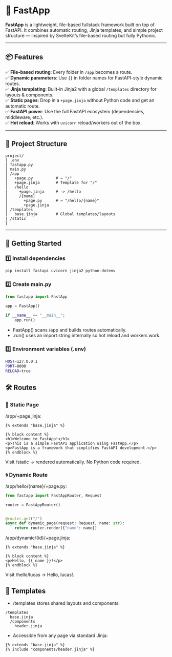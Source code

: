 # 🚀 FastApp

**FastApp** is a lightweight, file-based fullstack framework built on top of FastAPI. It combines automatic routing, Jinja templates, and simple project structure — inspired by SvelteKit’s file-based routing but fully Pythonic.

---

## 📦 Features

✅ **File-based routing**: Every folder in `/app` becomes a route.  
✅ **Dynamic parameters**: Use `{}` in folder names for FastAPI-style dynamic routes.  
✅ **Jinja templating**: Built-in Jinja2 with a global `/templates` directory for layouts & components.  
✅ **Static pages**: Drop in a `+page.jinja` without Python code and get an automatic route.  
✅ **FastAPI power**: Use the full FastAPI ecosystem (dependencies, middleware, etc.).  
✅ **Hot reload**: Works with `uvicorn` reload/workers out of the box.  

---

## 📂 Project Structure
```
project/
│ .env
| fastapp.py
│ main.py
│ /app
│   +page.py          # → "/"
│   +page.jinja       # Template for "/"
│   /hello
|     +page.jinja     # -> /hello
│     /{name}
│       +page.py      # → "/hello/{name}"
│       +page.jinja
│ /templates
│   base.jinja        # Global templates/layouts
| /static
|   
```

---

## 🚀 Getting Started

### 1️⃣ Install dependencies

```bash
pip install fastapi uvicorn jinja2 python-dotenv
```

### 2️⃣ Create main.py

```python
from fastapp import FastApp

app = FastApp()

if __name__ == "__main__":
    app.run()
```

- FastApp() scans /app and builds routes automatically.
- .run() uses an import string internally so hot reload and workers work.

### 3️⃣ Environment variables (.env)
```bash
HOST=127.0.0.1
PORT=8000
RELOAD=true
```

## 🛠️ Routes

### 📄 Static Page

/app/+page.jinja:
```jinja
{% extends "base.jinja" %}

{% block content %}
<h1>Welcome to FastApp!</h1>
<p>This is a simple FastAPI application using FastApp.</p>
<p>FastApp is a framework that simplifies FastAPI development.</p>
{% endblock %}
```
Visit /static → rendered automatically.
No Python code required.

### 🌀 Dynamic Route

/app/hello/{name}/+page.py:
```python
from fastapp import FastAppRouter, Request

router = FastAppRouter()


@router.get("/")
async def dynamic_page(request: Request, name: str):
    return router.render({"name": name})
```

/app/dynamic/{id}/+page.jinja:
```jinja
{% extends "base.jinja" %}

{% block content %}
<p>Hello, {{ name }}!</p>
{% endblock %}
```
Visit /hello/lucas → Hello, lucas!.

## 🎨 Templates
- /templates stores shared layouts and components:
```
/templates
  base.jinja
  /components
    header.jinja
```

- Accessible from any page via standard Jinja:
```jinja
{% extends "base.jinja" %}
{% include "components/header.jinja" %}
```